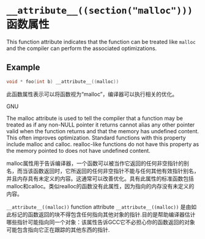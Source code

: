 # `__attribute__((section("malloc")))` 函数属性
This function attribute indicates that the function can be treated like `malloc` and the compiler can perform the associated optimizations.

## Example

```c
void * foo(int b) __attribute__((malloc))
```



此函数属性表示可以将函数视为“malloc”，编译器可以执行相关的优化。 



GNU

The malloc attribute is used to tell the compiler that a function may be treated as if any non-NULL pointer it returns cannot alias any other pointer valid when the function returns and that the memory has undefined content. This often improves optimization. Standard functions with this property include malloc and calloc. realloc-like functions do not have this property as the memory pointed to does not have undefined content.

malloc属性用于告诉编译器，一个函数可以被当作它返回的任何非空指针的别名，而当该函数返回时，它所返回的任何非空指针不能与任何其他有效指针别名，并且内存具有未定义的内容。这通常可以改善优化。具有此属性的标准函数包括malloc和calloc。类似realloc的函数没有此属性，因为指向的内存没有未定义的内容。 

`__attribute__((malloc))` function attribute
`__attribute__((malloc))` 是由如此标记的函数返回的块不得包含任何指向其他对象的指针.目的是帮助编译器估计哪些指针可能指向同一个对象：该属性告诉GCC它不必担心你的函数返回的对象可能包含指向它正在跟踪的其他东西的指针.